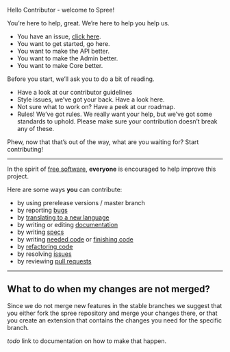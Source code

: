 Hello Contributor - welcome to Spree!

You’re here to help, great. We’re here to help you help us.

* You have an issue, [click here](https://github.com/spree/spree/issues).
* You want to get started, go here.
* You want to make the API better.
* You want to make the Admin better.
* You want to make Core better.

Before you start, we’ll ask you to do a bit of reading.

* Have a look at our contributor guidelines
* Style issues, we’ve got your back. Have a look here.
* Not sure what to work on? Have a peek at our roadmap.
* Rules! We’ve got rules. We really want your help, but we’ve got some standards to uphold. Please make sure your contribution doesn’t break any of these.

Phew, now that that’s out of the way, what are you waiting for? Start contributing!

-----

<!-- from readme -->

In the spirit of [free software](http://www.fsf.org/licensing/essays/free-sw.html), **everyone** is encouraged to help improve this project.

Here are some ways **you** can contribute:

* by using prerelease versions / master branch
* by reporting [bugs](https://github.com/spree/spree/issues/new)
* by [translating to a new language](https://github.com/spree/spree_i18n/tree/master/config/locales)
* by writing or editing [documentation](http://guides.spreecommerce.com/developer/contributing.html#contributing-to-the-documentation)
* by writing [specs](https://github.com/spree/spree/labels/NeedSpecs)
* by writing [needed code](https://github.com/spree/spree/labels/NeedCode) or [finishing code](https://github.com/spree/spree/labels/stalled)
* by [refactoring code](https://github.com/spree/spree/labels/performance)
* by resolving [issues](https://github.com/spree/spree/issues)
* by reviewing [pull requests](https://github.com/spree/spree/pulls)


-----
## What to do when my changes are not merged?

Since we do not merge new features in the stable branches we suggest that you either
fork the spree repository and merge your changes there, or that you create an extension
that contains the changes you need for the specific branch.

_todo_ link to documentation on how to make that happen.
